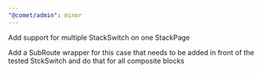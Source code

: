 ```yaml
---
"@comet/admin": minor
---
```


Add support for multiple StackSwitch on one StackPage

Add a SubRoute wrapper for this case that needs to be added in front of the tested StckSwitch and do that
for all composite blocks